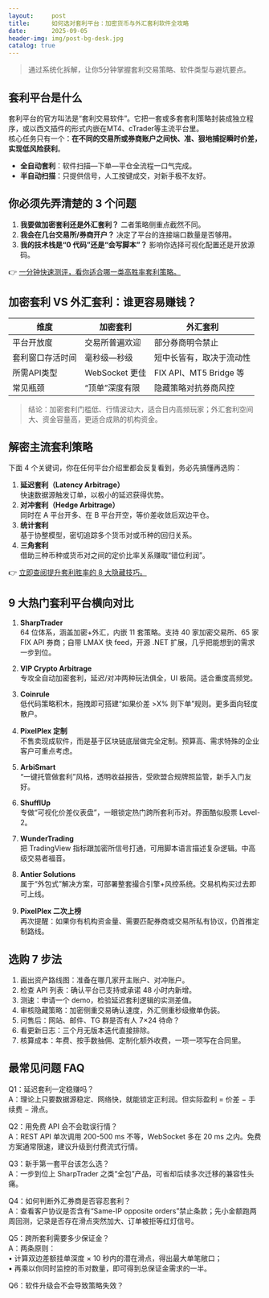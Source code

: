 ```yaml
---
layout:     post
title:      如何选对套利平台：加密货币与外汇套利软件全攻略
date:       2025-09-05
header-img: img/post-bg-desk.jpg
catalog: true
---
```


> 通过系统化拆解，让你5分钟掌握套利交易策略、软件类型与避坑要点。

## 套利平台是什么
套利平台的官方叫法是“套利交易软件”。它把一套或多套套利策略封装成独立程序，或以西文插件的形式内嵌在MT4、cTrader等主流平台里。  
核心任务只有一个：**在不同的交易所或券商账户之间快、准、狠地捕捉瞬时价差，实现低风险获利**。

- **全自动套利**：软件扫描—下单—平仓全流程一口气完成。  
- **半自动扫描**：只提供信号，人工按键成交，对新手极不友好。  

## 你必须先弄清楚的 3 个问题
1. **我要做加密套利还是外汇套利？** 二者策略侧重点截然不同。  
2. **我会在几台交易所/券商开户？** 决定了平台的连接端口数量是否够用。  
3. **我的技术栈是“0 代码”还是“会写脚本”？** 影响你选择可视化配置还是开放源码。

👉 [一分钟快速测评，看你适合哪一类高胜率套利策略。](https://okxdog.com/)

## 加密套利 VS 外汇套利：谁更容易赚钱？
| 维度 | 加密套利 | 外汇套利 |
|---|---|---|
| 平台开放度 | 交易所普遍欢迎 | 部分券商明令禁止 |
| 套利窗口存活时间 | 毫秒级—秒级 | 短中长皆有，取决于流动性 |
| 所需API类型 | WebSocket 更佳 | FIX API、MT5 Bridge 等 |
| 常见瓶颈 | “顶单”深度有限 | 隐藏策略对抗券商风控 |

> 结论：加密套利门槛低、行情波动大，适合日内高频玩家；外汇套利空间大、资金容量高，更适合成熟的机构资金。

## 解密主流套利策略
下面 4 个关键词，你在任何平台介绍里都会反复看到，务必先搞懂再选购：

1. **延迟套利（Latency Arbitrage）**  
   快速数据源触发订单，以极小的延迟获得优势。  
2. **对冲套利（Hedge Arbitrage）**  
   同时在 A 平台开多、在 B 平台开空，等价差收敛后双边平仓。  
3. **统计套利**  
   基于协整模型，密切追踪多个货币对或币种的回归关系。  
4. **三角套利**  
   借助三种币种或货币对之间的定价比率关系赚取“错位利润”。

👉 [立即查阅提升套利胜率的 8 大隐藏技巧。](https://okxdog.com/)

## 9 大热门套利平台横向对比

1. **SharpTrader**  
   64 位体系，涵盖加密+外汇，内嵌 11 套策略。支持 40 家加密交易所、65 家 FIX API 券商；自带 LMAX 快 feed，开源 .NET 扩展，几乎把能想到的需求一步到位。  

2. **VIP Crypto Arbitrage**  
   专攻全自动加密套利，延迟/对冲两种玩法俱全，UI 极简。适合重度高频党。  

3. **Coinrule**  
   低代码策略积木，拖拽即可搭建“如果价差 >X% 则下单”规则。更多面向轻度散户。  

4. **PixelPlex 定制**  
   不售卖现成软件，而是基于区块链底层做完全定制。预算高、需求特殊的企业客户可重点考虑。  

5. **ArbiSmart**  
   “一键托管做套利”风格，透明收益报告，受欧盟合规牌照监管，新手入门友好。  

6. **ShufflUp**  
   专做“可视化价差仪表盘”，一眼锁定热门跨所套利币对。界面酷似股票 Level-2。  

7. **WunderTrading**  
   把 TradingView 指标跟加密所信号打通，可用脚本语言描述复杂逻辑。中高级交易者福音。  

8. **Antier Solutions**  
   属于“外包式”解决方案，可部署整套撮合引擎+风控系统。交易机构买过去即可上线。  

9. **PixelPlex 二次上榜**  
   再次提醒：如果你有机构资金量、需要匹配券商或交易所私有协议，仍首推定制路线。

## 选购 7 步法
1. 画出资产路线图：准备在哪几家开主账户、对冲账户。  
2. 检查 API 列表：确认平台已支持或承诺 48 小时内新增。  
3. 测速：申请一个 demo，检验延迟套利逻辑的实测差值。  
4. 审核隐藏策略：加密侧重交易确认速度，外汇侧重秒级撤单伪装。  
5. 问售后：网站、邮件、TG 群是否有人 7×24 待命？  
6. 看更新日志：三个月无版本迭代直接排除。  
7. 核算成本：年费、按手数抽佣、定制化额外收费，一项一项写在合同里。

## 最常见问题 FAQ

Q1：延迟套利一定稳赚吗？  
A：理论上只要数据源稳定、网络快，就能锁定正利润。但实际盈利 = 价差 − 手续费 − 滑点。

Q2：用免费 API 会不会耽误行情？  
A：REST API 单次调用 200-500 ms 不等，WebSocket 多在 20 ms 之内。免费方案通常限速，建议升级到付费流式行情。

Q3：新手第一套平台该怎么选？  
A：一步到位上 SharpTrader 之类“全包”产品，可省却后续多次迁移的兼容性头痛。

Q4：如何判断外汇券商是否容忍套利？  
A：查看客户协议是否含有“Same-IP opposite orders”禁止条款；先小金额跑两周回测，记录是否存在滑点突然加大、订单被拒等红灯信号。

Q5：跨所套利需要多少保证金？  
A：两条原则：  
   • 计算双边差额挂单深度 × 10 秒内的潜在滑点，得出最大单笔敞口；  
   • 再乘以你同时监控的币对数量，即可得到总保证金需求的一半。

Q6：软件升级会不会导致策略失效？